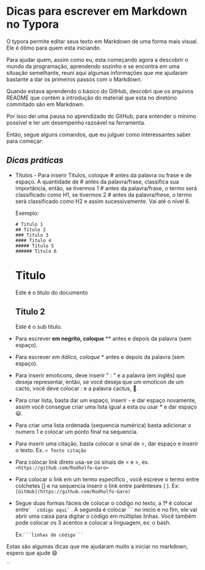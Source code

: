 # Dicas para escrever em Markdown no Typora

O typora permite editar seus texto em Markdown de uma forma mais visual. Ele é ótimo para quem esta iniciando.

Para ajudar quem, assim como eu, esta começando agora a descobrir o mundo da programação, aprendendo sozinho e se encontra em uma situação semelhante, reuni aqui algumas informações que me ajudaram bastante a dar os primeiros passos com o Markdown.

Quando estava aprendendo o básico do GitHub, descobri que os arquivos README que contém a introdução do material que esta no diretório commitado são em Markdown.

Por isso dei uma pausa no aprendizado do GitHub, para entender o mínimo possível e ter um desempenho razoável na ferramenta.

Então, segue alguns comandos, que eu julguei como interessantes saber para começar:

## *Dicas práticas*

- Títulos - Para inserir Títulos, coloque # antes da palavra ou frase e de espaço. A quantidade de # antes da palavra/frase, classifica sua importância, então, se tivermos 1 # antes da palavra/frase, o termo será classificado como H1, se tivermos 2 # antes da palavra/frese, o termo será classificado como H2 e assim sucessivamente. Vai até o nível 6.

  Exemplo:

  ``` # Titulo
  # Titulo 1
  ## Titulo 2
  ### Titulo 3
  #### Titulo 4
  ##### Titulo 5
  ###### Titulo 6
  ```

   

  # Titulo

  Este é o titulo do documento

  ## Titulo 2

  Este é o sub titulo.

  

- Para escrever **em negrito, coloque**  ** antes e depois da palavra (sem espaço).

- Para escrever *em itálico, coloque*  * antes e depois da palavra (sem espaço).

- Para inserir emoticons, deve inserir " : " e a palavra (em inglês) que deseja representar, então, se você deseja que um emoticon de um cacto, você deve colocar : e a palavra cactus, :cactus:.

- Para criar lista, basta dar um espaço, inserir  - e dar espaço novamente, assim você consegue criar uma lista igual a esta ou usar * e dar espaço:smiley:.

- Para criar uma lista ordenada (sequencia numérica) basta adicionar o numero 1 e colocar um ponto final na sequencia.

- Para inserir uma citação, basta colocar o sinal de >, dar espaço e inserir o texto. Ex. `> Texto citação`

- Para colocar link direto usa-se os sinais de < e >, ex.` <https://github.com/Rodholfo-Garo>`

-  Para colocar o link em um termo especifico , você escreve o termo entre colchetes [] e na sequencia inserir o link entre parênteses ( ). Ex:` [GitHub](https://github.com/Rodholfo-Garo)`

- Segue duas formas fáceis de colocar o código no texto,  a 1ª é colocar entre`` ` `código aqui` `` . A segunda é colocar ``` no inicio e no fim, ele vai abrir uma caixa para digitar o código em múltiplas linhas. Você também pode colocar os 3 acentos e colocar a linguagem, ex: o bash.

  Ex.` ```linhas de código``` `

Estas são algumas dicas que me ajudaram muito a iniciar no markdown, espero que ajude :smile:



``

